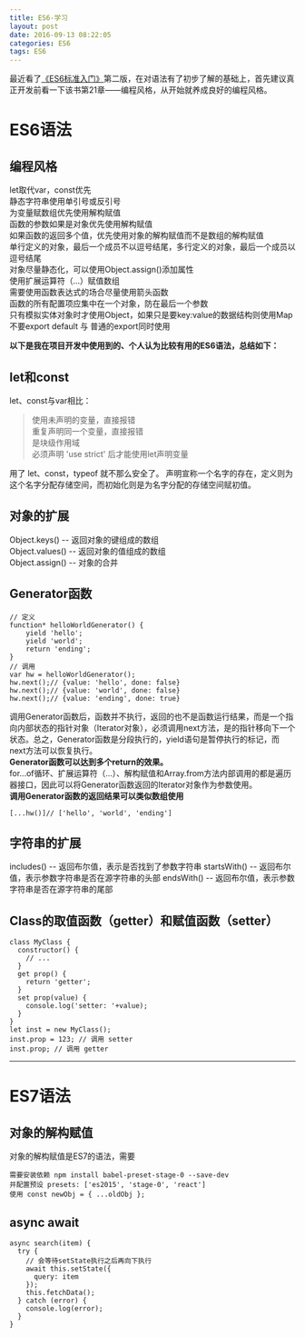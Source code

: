 ```yaml
---
title: ES6-学习
layout: post
date: 2016-09-13 08:22:05
categories: ES6
tags: ES6
---
```


最近看了[《ES6标准入门》](http://es6.ruanyifeng.com/#docs/intro)第二版，在对语法有了初步了解的基础上，首先建议真正开发前看一下该书第21章——编程风格，从开始就养成良好的编程风格。

# ES6语法

## 编程风格
let取代var，const优先  
静态字符串使用单引号或反引号  
为变量赋数组优先使用解构赋值  
函数的参数如果是对象优先使用解构赋值  
如果函数的返回多个值，优先使用对象的解构赋值而不是数组的解构赋值  
单行定义的对象，最后一个成员不以逗号结尾，多行定义的对象，最后一个成员以逗号结尾  
对象尽量静态化，可以使用Object.assign()添加属性  
使用扩展运算符（...）赋值数组  
需要使用函数表达式的场合尽量使用箭头函数  
函数的所有配置项应集中在一个对象，防在最后一个参数  
只有模拟实体对象时才使用Object，如果只是要key:value的数据结构则使用Map  
不要export default 与 普通的export同时使用  

**以下是我在项目开发中使用到的、个人认为比较有用的ES6语法，总结如下：**

## let和const

let、const与var相比：
> 使用未声明的变量，直接报错  
> 重复声明同一个变量，直接报错  
> 是块级作用域  
> 必须声明 'use strict' 后才能使用let声明变量

用了 let、const，typeof 就不那么安全了。
声明宣称一个名字的存在，定义则为这个名字分配存储空间，而初始化则是为名字分配的存储空间赋初值。

## 对象的扩展

Object.keys()   -- 返回对象的键组成的数组  
Object.values() -- 返回对象的值组成的数组  
Object.assign() -- 对象的合并    

## Generator函数
```
// 定义
function* helloWorldGenerator() {
    yield 'hello';
    yield 'world';
    return 'ending';
}
// 调用
var hw = helloWorldGenerator();
hw.next();// {value: 'hello', done: false}
hw.next();// {value: 'world', done: false}
hw.next();// {value: 'ending', done: true}
```
调用Generator函数后，函数并不执行，返回的也不是函数运行结果，而是一个指向内部状态的指针对象（Iterator对象），必须调用next方法，是的指针移向下一个状态。总之，Generator函数是分段执行的，yield语句是暂停执行的标记，而next方法可以恢复执行。  
**Generator函数可以达到多个return的效果。**  
for...of循环、扩展运算符（...）、解构赋值和Array.from方法内部调用的都是遍历器接口，因此可以将Generator函数返回的Iterator对象作为参数使用。  
**调用Generator函数的返回结果可以类似数组使用**
```
[...hw()]// ['hello', 'world', 'ending']
```

## 字符串的扩展

includes()   -- 返回布尔值，表示是否找到了参数字符串
startsWith() -- 返回布尔值，表示参数字符串是否在源字符串的头部
endsWith()   -- 返回布尔值，表示参数字符串是否在源字符串的尾部

## Class的取值函数（getter）和赋值函数（setter）

```
class MyClass {
  constructor() {
    // ...
  }
  get prop() {
    return 'getter';
  }
  set prop(value) {
    console.log('setter: '+value);
  }
}
let inst = new MyClass();
inst.prop = 123; // 调用 setter
inst.prop; // 调用 getter
```


---

# ES7语法

## 对象的解构赋值

对象的解构赋值是ES7的语法，需要
```
需要安装依赖 npm install babel-preset-stage-0 --save-dev   
并配置预设 presets: ['es2015', 'stage-0', 'react']  
使用 const newObj = { ...oldObj };
```

## async await

```
async search(item) {
  try {
    // 会等待setState执行之后再向下执行
    await this.setState({
      query: item
    });
    this.fetchData();
  } catch (error) {
    console.log(error);
  }
}
```
